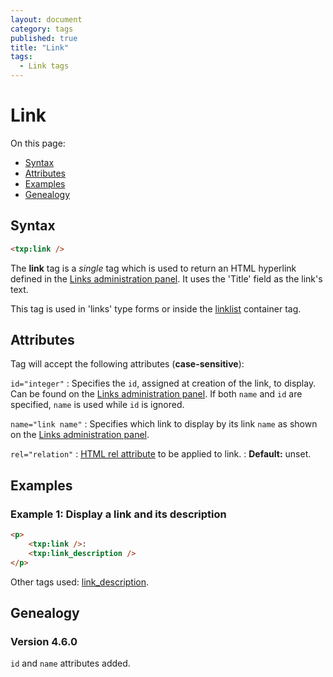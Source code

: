 ```yaml
---
layout: document
category: tags
published: true
title: "Link"
tags:
  - Link tags
---
```


# Link

On this page:

* [Syntax](#syntax)
* [Attributes](#attributes)
* [Examples](#examples)
* [Genealogy](#genealogy)

## Syntax

~~~ html
<txp:link />
~~~

The **link** tag is a *single* tag which is used to return an HTML hyperlink defined in the [Links administration panel](../administration/links-panel). It uses the 'Title' field as the link's text.

This tag is used in 'links' type forms or inside the [linklist](linklist) container tag.

## Attributes

Tag will accept the following attributes (**case-sensitive**):

`id="integer"`
: Specifies the `id`, assigned at creation of the link, to display. Can be found on the [Links administration panel](../administration/links-panel). If both `name` and `id` are specified, `name` is used while `id` is ignored.

`name="link name"`
: Specifies which link to display by its link `name` as shown on the [Links administration panel](../administration/links-panel).

`rel="relation"`
: [HTML rel attribute](https://developer.mozilla.org/en-US/docs/Web/HTML/Link_types) to be applied to link.
: **Default:** unset.

## Examples

### Example 1: Display a link and its description

~~~ html
<p>
    <txp:link />:
    <txp:link_description />
</p>
~~~

Other tags used: [link_description](link-description).

## Genealogy

### Version 4.6.0

`id` and `name` attributes added.
